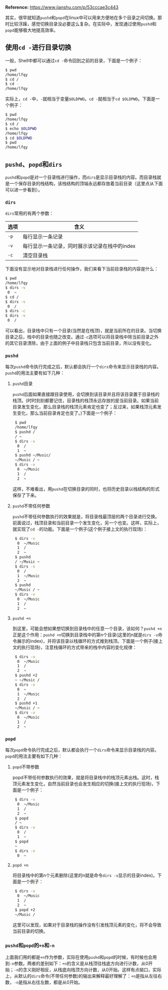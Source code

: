 **Reference:** https://www.jianshu.com/p/53cccae3c443

其实，很早就知道`pushd`和`popd`在linux中可以用来方便地在多个目录之间切换。那时比较浮躁，感觉切换目录没必要这么复杂。在实际中，发现通过使用`pushd`和`popd`能够极大地提高效率。

## 使用`cd -`进行目录切换

一般，Shell中都可以通过`cd -`命令回到之前的目录，下面是一个例子：

```sh
$ pwd
/home/lfqy
$ cd /
$ cd -
/home/lfqy
```

实际上，`cd -`中，`-`就相当于变量`$OLDPWD`。`cd -`就相当于`cd $OLDPWD`。下面是一个例子：

```sh
$ pwd
/home/lfqy
$ cd /
$ echo $OLDPWD
/home/lfqy
$ cd $OLDPWD
$ pwd
/home/lfqy
```

## `pushd`、`popd`和`dirs`

`pushd`和`popd`是对一个目录栈进行操作，而`dirs`是显示目录栈的内容。而目录栈就是一个保存目录的栈结构，该栈结构的顶端永远都存放着当前目录（这里点从下面可以进一步看到）。

### `dirs`

`dirs`常用的有两个参数：

| 选项 | 含义 |
| --- | --- |
| `-p` | 每行显示一条记录 |
| `-v` | 每行显示一条记录，同时展示该记录在栈中的index |
| `-c` | 清空目录栈 |

下面没有显示地对目录栈进行任何操作，我们来看下当前目录栈的内容是什么：

```sh
$ pwd
/home/lfqy
$ dirs -v
 0  ~
$ cd /
$ dirs -v
 0  /
$ dirs -c
$ dirs -v
 0  /
```

可以看出，目录栈中只有一个目录(当然是在栈顶)，就是当前所在的目录。当切换目录之后，栈中的目录也随之改变。通过`-c`选项可以将目录栈中除当前目录之外的其它目录清除，由于上面的例子中目录栈只包含当前目录，所以没有变化。

### `pushd`

每次`pushd`命令执行完成之后，默认都会执行一个`dirs`命令来显示目录栈的内容。`pushd`的用法主要有如下几种：

1. `pushd`目录

    `pushd`后面如果直接跟目录使用，会切换到该目录并且将该目录置于目录栈的栈顶。(时时刻刻都要记住，目录栈的栈顶永远存放的是当前目录。如果当前目录发生变化，那么目录栈的栈顶元素肯定也变了；反过来，如果栈顶元素发生变化，那么当前目录肯定也变了。)下面是一个例子：

    ```sh
     $ pwd
     /home/lfqy
     $ pushd /
     / ~
     $ dirs -v
      0  /
      1  ~
     $ pushd ~/Music/
     ~/Music / ~
     $ dirs -v
      0  ~/Music
      1  /
      2  ~
     ```
     
     这样，不难看出，用`pushd`在切换目录的同时，也将历史目录以栈结构的形式保存了下来。

2. `pushd`不带任何参数

    `pushd`不带任何参数执行的效果就是，将目录栈最顶层的两个目录进行交换。前面说过，栈顶目录和当前目录一个发生变化，另一个也变。这样，实际上，就实现了`cd -`的功能。下面是一个例子(这个例子接上文的执行现场)：

    ```sh
     $ dirs -v
      0  ~/Music
      1  /
      2  ~
     $ pushd
     / ~/Music ~
     $ dirs -v
      0  /
      1  ~/Music
      2  ~
     $ pushd
     ~/Music / ~
     $ dirs -v
      0  ~/Music
      1  /
      2  ~
     ```
 
 3. `pushd +n`

    到这里，可能会想如果想切换到目录栈中的任意一个目录，该如何？`pushd +n`正是这个作用：`pushd +n`切换到目录栈中的第n个目录(这里的n就是`dirs -v`命令展示的index)，并将该目录以栈循环的方式推到栈顶。下面是一个例子(接上文的执行现场)，注意栈循环的方式带来的栈中内容的变化规律：

    ```sh
     $ dirs -v
      0  ~/Music
      1  /
      2  ~
     $ pushd +2
     ~ ~/Music /
     $ dirs -v
      0  ~
      1  ~/Music
      2  /
     $ pushd +1
     ~/Music / ~
     $ dirs -v
      0  ~/Music
      1  /
      2  ~
     ```

### `popd`

每次`popd`命令执行完成之后，默认都会执行一个`dirs`命令来显示目录栈的内容。`popd`的用法主要有如下几种：

1. `popd`不带参数

    popd不带任何参数执行的效果，就是将目录栈中的栈顶元素出栈。这时，栈顶元素发生变化，自然当前目录也会发生相应的切换(接上文的执行现场)，下面是一个例子：

    ```sh
     $ dirs -v
      0  ~/Music
      1  /
      2  ~
     $ popd
     / ~
     $ dirs -v
      0  /
      1  ~
     $ popd
     ~
     $ dirs -v
      0  ~
     ```
 
 2. `popd +n`

    将目录栈中的第n个元素删除(这里的n就是命令`dirs -v`显示的目录index)。下面是一个例子：

    ```sh
     $ dirs -v
      0  ~/Music
      1  /
      2  ~
     $ popd +2
     ~/Music /
     ```

     这里可以发现，如果对于目录栈的操作没有引发栈顶元素的变化，将不会导致当前目录的切换。

### `pushd`和`popd`的`+n`和`-n`

上面我们用的都是`+n`作为参数，实际在使用`pushd`和`popd`的时候，有时候也会用到`-n`参数。两者的差别如下：`+n`的含义是从栈顶往栈底方向进行计数，从0开始；`-n`的含义刚好相反，从栈底向栈顶方向计数，从0开始。这样有点拗口，实际上，从默认的`dirs`命令(不带任何参数)的输出来解释最好理解了：`+n`是指从左往右数，`-n`是指从右往左数，都是从0开始。
